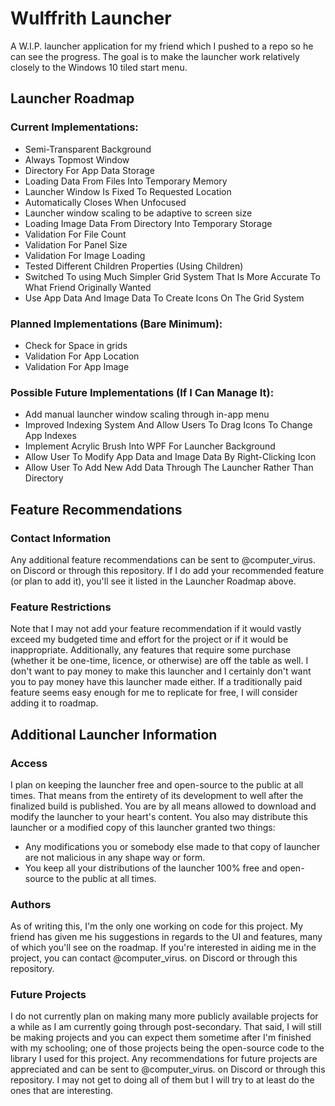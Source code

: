# Wulffrith Launcher
A W.I.P. launcher application for my friend which I pushed to a repo so he can see the progress.
The goal is to make the launcher work relatively closely to the Windows 10 tiled start menu.

## Launcher Roadmap

### Current Implementations:
- Semi-Transparent Background
- Always Topmost Window
- Directory For App Data Storage
- Loading Data From Files Into Temporary Memory
- Launcher Window Is Fixed To Requested Location
- Automatically Closes When Unfocused
- Launcher window scaling to be adaptive to screen size
- Loading Image Data From Directory Into Temporary Storage
- Validation For File Count
- Validation For Panel Size
- Validation For Image Loading
- Tested Different Children Properties (Using Children)
- Switched To using Much Simpler Grid System That Is More Accurate To What Friend Originally Wanted
- Use App Data And Image Data To Create Icons On The Grid System

### Planned Implementations (Bare Minimum):
- Check for Space in grids
- Validation For App Location
- Validation For App Image

### Possible Future Implementations (If I Can Manage It):
- Add manual launcher window scaling through in-app menu
- Improved Indexing System And Allow Users To Drag Icons To Change App Indexes
- Implement Acrylic Brush Into WPF For Launcher Background
- Allow User To Modify App Data and Image Data By Right-Clicking Icon
- Allow User To Add New Add Data Through The Launcher Rather Than Directory

## Feature Recommendations

### Contact Information
Any additional feature recommendations can be sent to @computer_virus. on Discord or through this repository.
If I do add your recommended feature (or plan to add it), you'll see it listed in the Launcher Roadmap above.

### Feature Restrictions
Note that I may not add your feature recommendation if it would vastly exceed my budgeted time and effort for the project or if it would be inappropriate.
Additionally, any features that require some purchase (whether it be one-time, licence, or otherwise) are off the table as well.
I don't want to pay money to make this launcher and I certainly don't want you to pay money have this launcher made either.
If a traditionally paid feature seems easy enough for me to replicate for free, I will consider adding it to roadmap.

## Additional Launcher Information

### Access
I plan on keeping the launcher free and open-source to the public at all times.
That means from the entirety of its development to well after the finalized build is published.
You are by all means allowed to download and modify the launcher to your heart's content.
You also may distribute this launcher or a modified copy of this launcher granted two things:
- Any modifications you or somebody else made to that copy of launcher are not malicious in any shape way or form.
- You keep all your distributions of the launcher 100% free and open-source to the public at all times.

### Authors
As of writing this, I'm the only one working on code for this project.
My friend has given me his suggestions in regards to the UI and features, many of which you'll see on the roadmap.
If you're interested in aiding me in the project, you can contact @computer_virus. on Discord or through this repository.

### Future Projects
I do not currently plan on making many more publicly available projects for a while as I am currently going through post-secondary.
That said, I will still be making projects and you can expect them sometime after I'm finished with my schooling; one of those projects being the open-source code to the library I used for this project.
Any recommendations for future projects are appreciated and can be sent to @computer_virus. on Discord or through this repository.
I may not get to doing all of them but I will try to at least do the ones that are interesting.